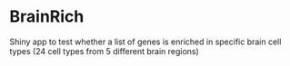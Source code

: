 # BrainRich

Shiny app to test whether a list of genes is enriched in specific brain cell types (24 cell types from 5 different brain regions)
